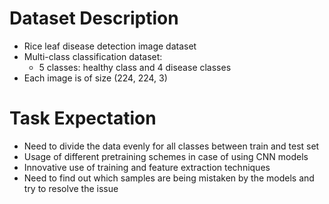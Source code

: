 # Dataset Description
- Rice leaf disease detection image dataset
- Multi-class classification dataset:
    - 5 classes: healthy class and 4 disease classes
- Each image is of size (224, 224, 3)

# Task Expectation
- Need to divide the data evenly for all classes between train and test set
- Usage of different pretraining schemes in case of using CNN models
- Innovative use of training and feature extraction techniques
- Need to find out which samples are being mistaken by the models and try to resolve the issue